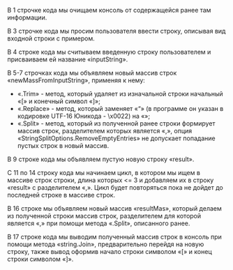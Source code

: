 В 1 строчке кода мы очищаем консоль от содержащейся ранее там информации. 

В 3 строчке кода мы просим пользователя ввести строку, описывая вид входной строки  с  примером.

В 4 строке кода мы считываем введенную строку пользователем и присваиваем ей название «inputString».

В 5-7 строчках кода мы объявляем новый массив строк «newMassFromInputString», применяя к нему: 
- «.Trim»  - метод, который удаляет из изначальной строки начальный «[» и конечный символ «]»;
- «.Replace» - метод, который заменяет «“» (в программе он указан в кодировке UTF-16 Юникода - \x0022) на «»;
- «.Split» -  метод, который из полученной ранее строки формирует массив строк, разделителем которых является «,», опция «StringSplitOptions.RemoveEmptyEntries» не допускает попадание пустых строк в новый массив.

В 9 строке кода мы объявляем пустую новую строку «result».

С 11 по 14 строку кода мы начинаем цикл, в котором мы ищем в массиве строк строки, длина которых <= 3 и добавляем их в строку «result» с разделителем «,». Цикл будет повторяться пока не дойдет до последней строке в массиве строк.

В 16 строке мы объявляем новый массив «resultMas», который делаем из полученной строки массив строк, разделителем для которой является «,» при помощи метода «.Split», описанного ранее.

В 17 строке кода мы выводим полученный массив строк в консоль при помощи метода «string.Join», предварительно перейдя на  новую строку, также вывод  оформив начало строки символом «[» и конец строки символом «]».